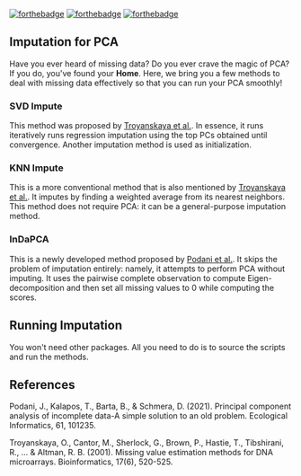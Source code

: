 [![forthebadge](https://forthebadge.com/images/badges/built-by-hipsters.svg)](https://forthebadge.com) [![forthebadge](https://forthebadge.com/images/badges/powered-by-coffee.svg)](https://forthebadge.com) [![forthebadge](https://forthebadge.com/images/badges/for-you.svg)](https://forthebadge.com)

## Imputation for PCA

Have you ever heard of missing data? Do you ever crave the magic of PCA? If you do, you've found your **Home**. Here, we bring you a few methods to deal with missing data effectively so that you can run your PCA smoothly!

### SVD Impute

This method was proposed by [Troyanskaya et al.](https://academic.oup.com/bioinformatics/article/17/6/520/272365?login=true). In essence, it runs iteratively runs regression imputation using the top PCs obtained until convergence. Another imputation method is used as initialization.

### KNN Impute

This is a more conventional method that is also mentioned by [Troyanskaya et al.](https://academic.oup.com/bioinformatics/article/17/6/520/272365?login=true). It imputes by finding a weighted average from its nearest neighbors. This method does not require PCA: it can be a general-purpose imputation method.

### InDaPCA

This is a newly developed method proposed by [Podani et al.](https://www.sciencedirect.com/science/article/pii/S1574954121000261). It skips the problem of imputation entirely: namely, it attempts to perform PCA without imputing. It uses the pairwise complete observation to compute Eigen-decomposition and then set all missing values to 0 while computing the scores.

## Running Imputation

You won't need other packages. All you need to do is to source the scripts and run the methods.


## References

Podani, J., Kalapos, T., Barta, B., & Schmera, D. (2021). Principal component analysis of incomplete data-A simple solution to an old problem. Ecological Informatics, 61, 101235.

Troyanskaya, O., Cantor, M., Sherlock, G., Brown, P., Hastie, T., Tibshirani, R., ... & Altman, R. B. (2001). Missing value estimation methods for DNA microarrays. Bioinformatics, 17(6), 520-525.
